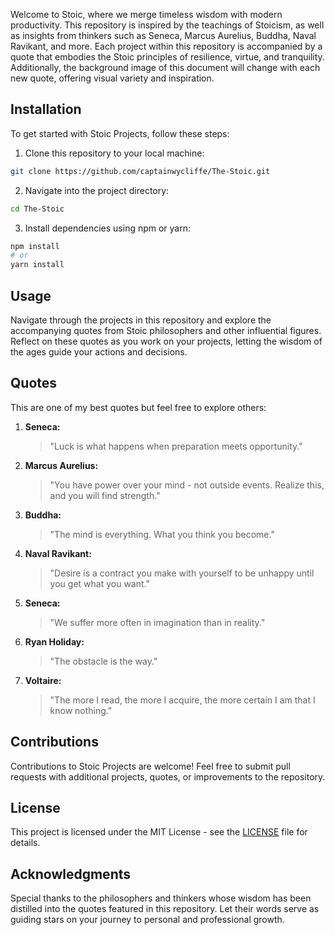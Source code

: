 

Welcome to Stoic, where we merge timeless wisdom with modern productivity. This repository is inspired by the teachings of Stoicism, as well as insights from thinkers such as Seneca, Marcus Aurelius, Buddha, Naval Ravikant, and more. Each project within this repository is accompanied by a quote that embodies the Stoic principles of resilience, virtue, and tranquility. Additionally, the background image of this document will change with each new quote, offering visual variety and inspiration.

## Installation

To get started with Stoic Projects, follow these steps:

1. Clone this repository to your local machine:

```bash
git clone https://github.com/captainwycliffe/The-Stoic.git
```

2. Navigate into the project directory:

```bash
cd The-Stoic
```

3. Install dependencies using npm or yarn:

```bash
npm install
# or
yarn install
```

## Usage

Navigate through the projects in this repository and explore the accompanying quotes from Stoic philosophers and other influential figures. Reflect on these quotes as you work on your projects, letting the wisdom of the ages guide your actions and decisions.

## Quotes
This are one of my best quotes but feel free to explore others:

1. **Seneca:**
   > "Luck is what happens when preparation meets opportunity."


2. **Marcus Aurelius:**
   > "You have power over your mind - not outside events. Realize this, and you will find strength."


3. **Buddha:**
   > "The mind is everything. What you think you become."


4. **Naval Ravikant:**
   > "Desire is a contract you make with yourself to be unhappy until you get what you want."
   > 

5. **Seneca:**
   > "We suffer more often in imagination than in reality."

6. **Ryan Holiday:**
   > "The obstacle is the way."


7. **Voltaire:**
   > "The more I read, the more I acquire, the more certain I am that I know nothing."


## Contributions

Contributions to Stoic Projects are welcome! Feel free to submit pull requests with additional projects, quotes, or improvements to the repository.

## License

This project is licensed under the MIT License - see the [LICENSE](LICENSE) file for details.

## Acknowledgments

Special thanks to the philosophers and thinkers whose wisdom has been distilled into the quotes featured in this repository. Let their words serve as guiding stars on your journey to personal and professional growth.
```

